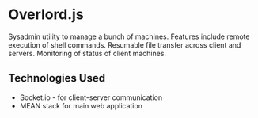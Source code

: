 # Overlord.js

Sysadmin utility to manage a bunch of machines. Features include remote execution of shell commands. Resumable file transfer across client and servers. Monitoring of status of client machines. 

## Technologies Used
+ Socket.io - for client-server communication
+ MEAN stack for main web application
